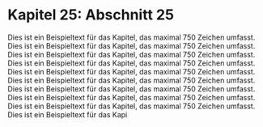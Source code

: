 # Kapitel 25: Abschnitt 25

Dies ist ein Beispieltext für das Kapitel, das maximal 750 Zeichen umfasst.
Dies ist ein Beispieltext für das Kapitel, das maximal 750 Zeichen umfasst.
Dies ist ein Beispieltext für das Kapitel, das maximal 750 Zeichen umfasst.
Dies ist ein Beispieltext für das Kapitel, das maximal 750 Zeichen umfasst.
Dies ist ein Beispieltext für das Kapitel, das maximal 750 Zeichen umfasst.
Dies ist ein Beispieltext für das Kapitel, das maximal 750 Zeichen umfasst.
Dies ist ein Beispieltext für das Kapitel, das maximal 750 Zeichen umfasst.
Dies ist ein Beispieltext für das Kapitel, das maximal 750 Zeichen umfasst.
Dies ist ein Beispieltext für das Kapitel, das maximal 750 Zeichen umfasst.
Dies ist ein Beispieltext für das Kapi